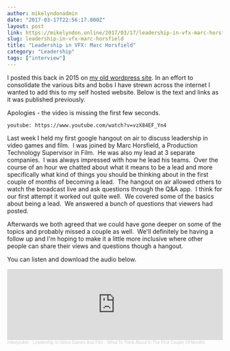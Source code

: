 ```yaml
---
author: mikelyndonadmin
date: "2017-03-17T22:56:17.000Z"
layout: post
link: https://mikelyndon.online/2017/03/17/leadership-in-vfx-marc-horsfield/
slug: leadership-in-vfx-marc-horsfield
title: "Leadership in VFX: Marc Horsfield"
category: "Leadership"
tags: ["interview"]
---
```


I posted this back in 2015 on [my old wordpress site](https://simulatedaffect.wordpress.com/2015/12/14/leadership-in-video-games-and-film-our-first-hangout/). In an effort to consolidate the various bits and bobs I have strewn across the internet I wanted to add this to my self hosted website. Below is the text and links as it was published previously.

Apologies - the video is missing the first few seconds.

`youtube: https://www.youtube.com/watch?v=vzX84EF_Yn4`

Last week I held my first google hangout on air to discuss leadership in video games and film.  I was joined by Marc Horsfield, a Production Technology Supervisor in Film.  He was also my lead at 3 separate companies.  I was always impressed with how he lead his teams.  Over the course of an hour we chatted about what it means to be a lead and more specifically what kind of things you should be thinking about in the first couple of months of becoming a lead.  The hangout on air allowed others to watch the broadcast live and ask questions through the Q&A app.  I think for our first attempt it worked out quite well.  We covered some of the basics about being a lead.  We answered a bunch of questions that viewers had posted.

Afterwards we both agreed that we could have gone deeper on some of the topics and probably missed a couple as well.  We'll definitely be having a follow up and I'm hoping to make it a little more inclusive where other people can share their views and questions though a hangout.

You can listen and download the audio below.

<iframe width="100%" height="166" scrolling="no" frameborder="no" allow="autoplay" src="https://w.soundcloud.com/player/?url=https%3A//api.soundcloud.com/tracks/237435530&color=%238c9ca4&auto_play=false&hide_related=false&show_comments=true&show_user=true&show_reposts=false&show_teaser=true"></iframe><div style="font-size: 10px; color: #cccccc;line-break: anywhere;word-break: normal;overflow: hidden;white-space: nowrap;text-overflow: ellipsis; font-family: Interstate,Lucida Grande,Lucida Sans Unicode,Lucida Sans,Garuda,Verdana,Tahoma,sans-serif;font-weight: 100;"><a href="https://soundcloud.com/mikelyndon" title="mikelyndon" target="_blank" style="color: #cccccc; text-decoration: none;">mikelyndon</a> · <a href="https://soundcloud.com/mikelyndon/leadership-in-video-games-and-film-what-to-think-about-in-the-first-couple-of-months" title="Leadership In Video Games And Film - What To Think About In The First Couple Of Months" target="_blank" style="color: #cccccc; text-decoration: none;">Leadership In Video Games And Film - What To Think About In The First Couple Of Months</a></div>
